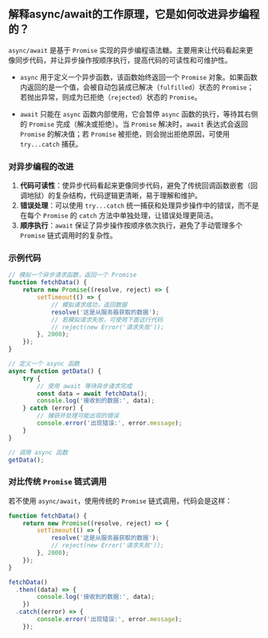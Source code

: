## 解释async/await的工作原理，它是如何改进异步编程的？

`async/await` 是基于 `Promise` 实现的异步编程语法糖。主要用来让代码看起来更像同步代码，并让异步操作按顺序执行，提高代码的可读性和可维护性。

- `async` 用于定义一个异步函数，该函数始终返回一个 `Promise` 对象。如果函数内返回的是一个值，会被自动包装成已解决（`fulfilled`）状态的 `Promise`；若抛出异常，则成为已拒绝（`rejected`）状态的 `Promise`。
  
- `await` 只能在 `async` 函数内部使用，它会暂停 `async` 函数的执行，等待其右侧的 `Promise` 完成（解决或拒绝）。当 `Promise` 解决时，`await` 表达式会返回 `Promise` 的解决值；若 `Promise` 被拒绝，则会抛出拒绝原因，可使用 `try...catch` 捕获。

### 对异步编程的改进
1. **代码可读性**：使异步代码看起来更像同步代码，避免了传统回调函数嵌套（回调地狱）的复杂结构，代码逻辑更清晰，易于理解和维护。
2. **错误处理**：可以使用 `try...catch` 统一捕获和处理异步操作中的错误，而不是在每个 `Promise` 的 `catch` 方法中单独处理，让错误处理更简洁。
3. **顺序执行**：`await` 保证了异步操作按顺序依次执行，避免了手动管理多个 `Promise` 链式调用时的复杂性。 

### 示例代码
```javascript
// 模拟一个异步请求函数，返回一个 Promise
function fetchData() {
    return new Promise((resolve, reject) => {
        setTimeout(() => {
            // 模拟请求成功，返回数据
            resolve('这是从服务器获取的数据');
            // 若模拟请求失败，可使用下面这行代码
            // reject(new Error('请求失败'));
        }, 2000);
    });
}

// 定义一个 async 函数
async function getData() {
    try {
        // 使用 await 等待异步请求完成
        const data = await fetchData();
        console.log('接收到的数据:', data);
    } catch (error) {
        // 捕获并处理可能出现的错误
        console.error('出现错误:', error.message);
    }
}

// 调用 async 函数
getData();

```


### 对比传统 `Promise` 链式调用
若不使用 `async/await`，使用传统的 `Promise` 链式调用，代码会是这样：
```javascript
function fetchData() {
    return new Promise((resolve, reject) => {
        setTimeout(() => {
            resolve('这是从服务器获取的数据');
            // reject(new Error('请求失败'));
        }, 2000);
    });
}

fetchData()
  .then((data) => {
        console.log('接收到的数据:', data);
    })
  .catch((error) => {
        console.error('出现错误:', error.message);
    });

```